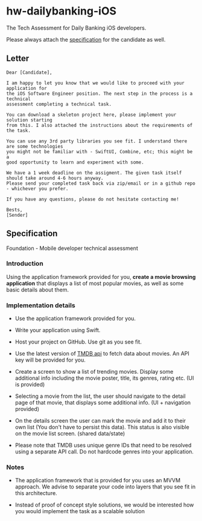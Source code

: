 #  hw-dailybanking-iOS

The Tech Assessment for Daily Banking iOS developers.


Please always attach the [specification](./specs.md) for the candidate as well.

## Letter

```
Dear [Candidate],

I am happy to let you know that we would like to proceed with your application for
the iOS Software Engineer position. The next step in the process is a technical
assessment completing a technical task.

You can download a skeleton project here, please implement your solution starting
from this. I also attached the instructions about the requirements of the task.

You can use any 3rd party libraries you see fit. I understand there are some technologies
you might not be familiar with - SwiftUI, Combine, etc; this might be a
good opportunity to learn and experiment with some.

We have a 1 week deadline on the assigment. The given task itself should take around 4-6 hours anyway.
Please send your completed task back via zip/email or in a github repo - whichever you prefer.

If you have any questions, please do not hesitate contacting me!

Bests,
[Sender]
```

## Specification

Foundation  -  Mobile  developer  technical  assessment

###  Introduction


Using the application framework provided for you, **create  a  movie  browsing  application** that displays a list of most popular movies, as well as some basic details about them.



###  Implementation  details


-  Use  the  application  framework  provided  for  you.

-  Write  your  application  using  Swift.

-  Host  your  project  on  GitHub.  Use  git  as  you  see  fit.

-  Use  the  latest  version  of  [TMDB  api](https://developers.themoviedb.org/3/getting-started/introduction)  to  fetch  data  about  movies.  An  API  key  will  be  provided  for  you.

-  Create  a  screen  to  show  a  list  of  trending  movies.  Display  some  additional  info  including  the  movie  poster,  title,  its  genres, rating etc. (UI is provided)

-  Selecting  a  movie  from  the  list,  the  user  should  navigate  to  the  detail  page  of  that  movie,  that  displays  some  additional  info. (UI + navigation provided)

- On the details screen the user can mark the movie and add it to their own list (You don't have to persist this data). This status is also visible on the movie list screen. (shared data/state)

-  Please  note  that  TMDB  uses  unique  genre  IDs  that  need  to  be  resolved  using  a  separate  API  call.  Do  not  hardcode  genres  into  your  application.



###  Notes
-  The  application  framework  that  is  provided  for  you  uses  an  MVVM  approach.  We  advise  to  separate  your  code  into  layers  that  you  see  fit  in  this  architecture.

- Instead of proof of concept style solutions, we would be interested how you would implement the task as a scalable solution

